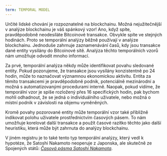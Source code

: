 ```yaml
---
term: TEMPORAL MODEL
---
```


Určité lidské chování je rozpoznatelné na blockchainu. Možná nejužitečnější v analýze blockchainu je váš spánkový vzor! Ano, když spíte, pravděpodobně neodesíláte Bitcoinové transakce. Obvykle spíte ve stejných hodinách. Proto se temporální analýzy běžně používají v analýze blockchainu. Jednoduše zahrnuje zaznamenávání časů, kdy jsou transakce dané entity vysílány do Bitcoinové sítě. Analýza těchto temporálních vzorů nám umožňuje odvodit mnoho informací.

Za prvé, temporální analýza někdy může identifikovat povahu sledované entity. Pokud pozorujeme, že transakce jsou vysílány konzistentně po 24 hodin, může to naznačovat významnou ekonomickou aktivitu. Entita za těmito transakcemi je pravděpodobně podnik, potenciálně mezinárodní a možná s automatizovanými procedurami interně. Naopak, pokud vidíme, že temporální vzor je spíše rozložený přes 16 specifických hodin, pak bychom mohli odhadnout, že se jedná o individuálního uživatele, nebo možná o místní podnik v závislosti na objemu vyměněných.

Kromě povahy pozorované entity může temporální vzor také přibližně indikovat polohu uživatele prostřednictvím časových pásem. To nám umožňuje korelovat další transakce a použít časové razítko těchto jako další heuristiku, která může být zahrnuta do analýzy blockchainu.

V jiném registru je to také tento typ temporální analýzy, který vedl k hypotéze, že Satoshi Nakamoto neoperuje z Japonska, ale skutečně ze Spojených států: [_Časová pásma Satoshi Nakamota_](https://medium.com/@insearchofsatoshi/the-time-zones-of-satoshi-nakamoto-aa40f035178f).